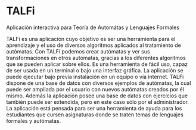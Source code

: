 # TALFi
Aplicación interactiva para Teoría de Automátas y Lenguajes Formales

TALFi es una aplicación cuyo objetivo es ser una herramienta para el aprendizaje y el uso de diversos algoritmos aplicados al tratamiento de autómatas.  Con TALFi podemos crear autómatas y ver sus transformaciones en otros autómatas, gracias a los diferentes algoritmos que se pueden aplicar sobre ellos. Es una herramienta de fácil uso, capaz de ser usada en un terminal o bajo una interfaz gráfica. La aplicación se puede ejecutar bajo previa instalación en un equipo o vía internet.
TALFi dispone de una base de datos con diversos ejemplos de autómatas, la cual puede ser ampliada por el usuario con nuevos autómatas creados por él mismo. Además la aplicación posee una base de datos con ejercicios que también puede ser extendida, pero en este caso sólo por el administrador.
La aplicación está pensada para ser una herramienta de ayuda para los estudiantes que cursen asignaturas donde se traten temas de lenguajes formales y autómatas.
